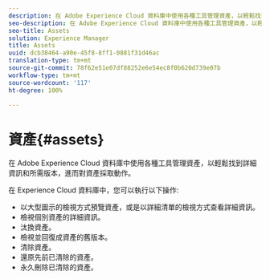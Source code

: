 ```yaml
---
description: 在 Adobe Experience Cloud 資料庫中使用各種工具管理資產，以輕鬆找到詳細資訊和所需版本，進而對資產採取動作。
seo-description: 在 Adobe Experience Cloud 資料庫中使用各種工具管理資產，以輕鬆找到詳細資訊和所需版本，進而對資產採取動作。
seo-title: Assets
solution: Experience Manager
title: Assets
uuid: dcb38464-a90e-45f8-8ff1-0881f31d46ac
translation-type: tm+mt
source-git-commit: 78f62e51e07df88252e6e54ec8f0b620d739e07b
workflow-type: tm+mt
source-wordcount: '117'
ht-degree: 100%

---
```



# 資產{#assets}

在 Adobe Experience Cloud 資料庫中使用各種工具管理資產，以輕鬆找到詳細資訊和所需版本，進而對資產採取動作。

在 Experience Cloud 資料庫中，您可以執行以下操作:

* 以大型圖示的檢視方式預覽資產，或是以詳細清單的檢視方式查看詳細資訊。
* 檢視個別資產的詳細資訊。
* 汰換資產。
* 檢視並回復成資產的舊版本。
* 清除資產。
* 還原先前已清除的資產。
* 永久刪除已清除的資產。

